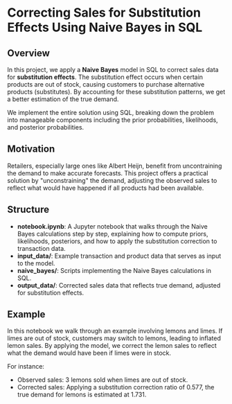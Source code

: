 # Correcting Sales for Substitution Effects Using Naive Bayes in SQL

## Overview

In this project, we apply a **Naive Bayes** model in SQL to correct sales data for **substitution effects**. 
The substitution effect occurs when certain products are out of stock, causing customers to purchase 
alternative products (substitutes). By accounting for these substitution patterns, we get a better
estimation of the true demand. 

We implement the entire solution using SQL, breaking down the problem into manageable components 
including the prior probabilities, likelihoods, and posterior probabilities.

## Motivation
Retailers, especially large ones like Albert Heijn, benefit from uncontraining the demand to make accurate forecasts. 
This project offers a practical solution by "unconstraining" the demand, adjusting the observed sales
to reflect what would have happened if all products had been available.

## Structure

- **notebook.ipynb**: A Jupyter notebook that walks through the Naive Bayes calculations step by step, explaining how to compute priors, likelihoods, posteriors, and how to apply the substitution correction to transaction data.
- **input_data/**: Example transaction and product data that serves as input to the model.
- **naive_bayes/**: Scripts implementing the Naive Bayes calculations in SQL.
- **output_data/**: Corrected sales data that reflects true demand, adjusted for substitution effects.

## Example

In this notebook we walk through an example involving lemons and limes. If limes are out of stock, customers may switch to lemons, leading to inflated lemon sales. By applying the model, we correct the lemon sales to reflect what the demand would have been if limes were in stock.

For instance:

- Observed sales: 3 lemons sold when limes are out of stock.
- Corrected sales: Applying a substitution correction ratio of 0.577, the true demand for lemons is estimated at 1.731.